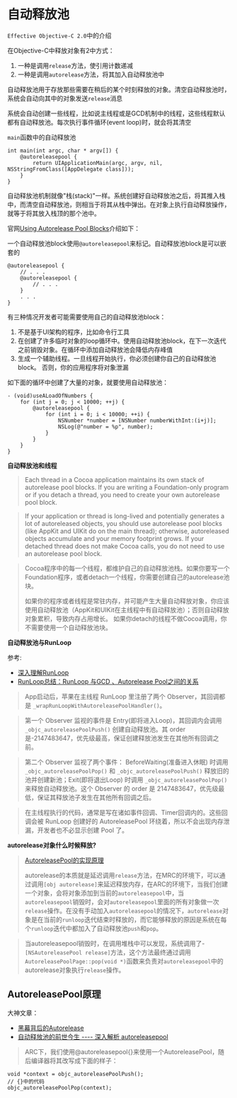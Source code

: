 # 自动释放池

`Effective Objective-C 2.0`中的介绍

在Objective-C中释放对象有2中方式：

1. 一种是调用`release`方法，使引用计数递减
2. 一种是调用`autorelease`方法，将其加入自动释放池中

自动释放池用于存放那些需要在稍后的某个时刻释放的对象。清空自动释放池时，系统会自动向其中的对象发送`release`消息

系统会自动创建一些线程，比如说主线程或是GCD机制中的线程，这些线程默认都有自动释放池。每次执行事件循环(event loop)时，就会将其清空

`main`函数中的自动释放池

```
int main(int argc, char * argv[]) {
    @autoreleasepool {
        return UIApplicationMain(argc, argv, nil, NSStringFromClass([AppDelegate class]));
    }
}
```

自动释放池机制就像"栈(stack)"一样。系统创建好自动释放池之后，将其推入栈中，而清空自动释放池，则相当于将其从栈中弹出。在对象上执行自动释放操作，就等于将其放入栈顶的那个池中。



官网[Using Autorelease Pool Blocks](https://developer.apple.com/library/content/documentation/Cocoa/Conceptual/MemoryMgmt/Articles/mmAutoreleasePools.html)介绍如下：

一个自动释放池block使用`@autoreleasepool`来标记。自动释放池block是可以嵌套的

```
@autoreleasepool {
    // . . .
    @autoreleasepool {
        // . . .
    }
    . . .
}
```

有三种情况开发者可能需要使用自己的自动释放池block：

1. 不是基于UI架构的程序，比如命令行工具
2. 在创建了许多临时对象的loop循环中。使用自动释放池block，在下一次迭代之前销毁对象。在循环中添加自动释放池会降低内存峰值
3. 生成一个辅助线程。一旦线程开始执行，你必须创建你自己的自动释放池block。 否则，你的应用程序将对象泄漏

如下面的循环中创建了大量的对象，就要使用自动释放池：

```
- (void)useALoadOfNumbers {
    for (int j = 0; j < 10000; ++j) {
        @autoreleasepool {
            for (int i = 0; i < 10000; ++i) {
                NSNumber *number = [NSNumber numberWithInt:(i+j)];
                NSLog(@"number = %p", number);
            }
        }
    }
}
```


**自动释放池和线程**
>Each thread in a Cocoa application maintains its own stack of autorelease pool blocks. If you are writing a Foundation-only program or if you detach a thread, you need to create your own autorelease pool block.

>If your application or thread is long-lived and potentially generates a lot of autoreleased objects, you should use autorelease pool blocks (like AppKit and UIKit do on the main thread); otherwise, autoreleased objects accumulate and your memory footprint grows. If your detached thread does not make Cocoa calls, you do not need to use an autorelease pool block.

>Cocoa程序中的每一个线程，都维护自己的自动释放池栈。如果你要写一个Foundation程序，或者detach一个线程，你需要创建自己的autorelease池块。
>
>如果你的程序或者线程是常驻内存，并可能产生大量自动释放对象，你应该使用自动释放池（AppKit和UIKit在主线程中有自动释放池）；否则自动释放对象累积，导致内存占用增长。 如果你detach的线程不做Cocoa调用，你不需要使用一个自动释放池块。

**自动释放池与RunLoop**

参考:

+ [深入理解RunLoop](https://blog.ibireme.com/2015/05/18/runloop/)
+ [RunLoop总结：RunLoop 与GCD 、Autorelease Pool之间的关系](http://blog.csdn.net/u011619283/article/details/53783650)

>App启动后，苹果在主线程 RunLoop 里注册了两个 Observer，其回调都是 `_wrapRunLoopWithAutoreleasePoolHandler()`。

>第一个 Observer 监视的事件是 Entry(即将进入Loop)，其回调内会调用 `_objc_autoreleasePoolPush()` 创建自动释放池。其 order 是-2147483647，优先级最高，保证创建释放池发生在其他所有回调之前。

>第二个 Observer 监视了两个事件： BeforeWaiting(准备进入休眠) 时调用`_objc_autoreleasePoolPop()` 和 `_objc_autoreleasePoolPush()` 释放旧的池并创建新池；Exit(即将退出Loop) 时调用 `_objc_autoreleasePoolPop() `来释放自动释放池。这个 Observer 的 order 是 2147483647，优先级最低，保证其释放池子发生在其他所有回调之后。

>在主线程执行的代码，通常是写在诸如事件回调、Timer回调内的。这些回调会被 RunLoop 创建好的 AutoreleasePool 环绕着，所以不会出现内存泄漏，开发者也不必显示创建 Pool 了。

**autorelease对象什么时候释放?**
>[AutoreleasePool的实现原理](https://sunjinshuai.github.io/2016/10/06/AutoreleasePool%E7%9A%84%E5%AE%9E%E7%8E%B0%E5%8E%9F%E7%90%86/)
>
>autorelease的本质就是延迟调用`release`方法，在MRC的环境下，可以通过调用`[obj autorelease]`来延迟释放内存，在ARC的环境下，当我们创建一个对象，会将对象添加到当前的`autoreleasepool`中，当`autoreleasepool`销毁时，会对`autoreleasepool`里面的所有对象做一次`release`操作。在没有手动加入`autoreleasepool`的情况下，`autorelease`对象是在当前的`runloop`迭代结束时释放的，而它能够释放的原因是系统在每个`runloop`迭代中都加入了自动释放池`push`和`pop`。

>当autoreleasepool销毁时，在调用堆栈中可以发现，系统调用了-`[NSAutoreleasePool release]`方法，这个方法最终通过调用`AutoreleasePoolPage::pop(void *)`函数来负责对`autoreleasepool`中的autorelease对象执行`release`操作。



## AutoreleasePool原理

大神文章：

+ [黑幕背后的Autorelease](http://blog.sunnyxx.com/2014/10/15/behind-autorelease/)
+ [自动释放池的前世今生 ---- 深入解析 autoreleasepool](https://draveness.me/autoreleasepool)


>ARC下，我们使用@autoreleasepool{}来使用一个AutoreleasePool，随后编译器将其改写成下面的样子：
>
>
```
void *context = objc_autoreleasePoolPush();
// {}中的代码
objc_autoreleasePoolPop(context);
```
























